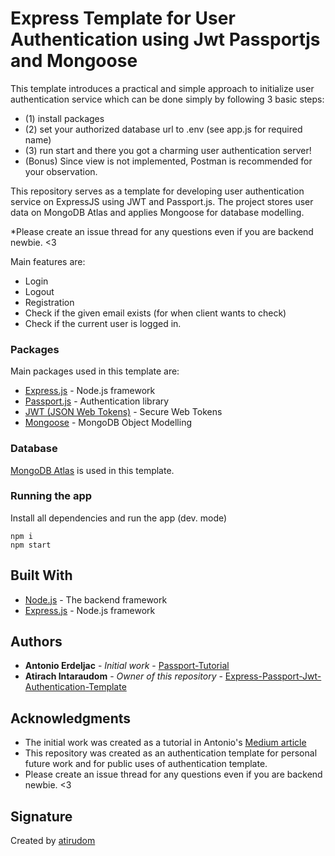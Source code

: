 # Express Template for User Authentication using Jwt Passportjs and Mongoose
This template introduces a practical and simple approach to initialize user authentication service which can be done simply by following 3 basic steps: 
* (1) install packages 
* (2) set your authorized database url to .env (see app.js for required name)
* (3) run start and there you got a charming user authentication server!
* (Bonus) Since view is not implemented, Postman is recommended for your observation.

This repository serves as a template for developing user authentication service on ExpressJS using JWT and Passport.js.
The project stores user data on MongoDB Atlas and applies Mongoose for database modelling.

*Please create an issue thread for any questions even if you are backend newbie. <3

Main features are: 
* Login 
* Logout 
* Registration 
* Check if the given email exists (for when client wants to check) 
* Check if the current user is logged in. 


### Packages

Main packages used in this template are:
* [Express.js](https://github.com/expressjs/express) - Node.js framework
* [Passport.js](http://www.passportjs.org/) - Authentication library
* [JWT (JSON Web Tokens)](https://jwt.io/) - Secure Web Tokens
* [Mongoose](https://mongoosejs.com/) - MongoDB Object Modelling

### Database
[MongoDB Atlas](https://cloud.mongodb.com/) is used in this template.

### Running the app

Install all dependencies and run the app (dev. mode)

```
npm i
npm start
```

## Built With

* [Node.js](https://nodejs.org) - The backend framework
* [Express.js](https://github.com/expressjs/express) - Node.js framework


## Authors

* **Antonio Erdeljac** - *Initial work* - [Passport-Tutorial](https://github.com/AntonioErdeljac/Blog-Tutorial)
* **Atirach Intaraudom** - *Owner of this repository* - [Express-Passport-Jwt-Authentication-Template](https://github.com/atirudom/Express-Passport-Jwt-Authentication-Template)

## Acknowledgments

* The initial work was created as a tutorial in Antonio's [Medium article](https://medium.com/p/4a56ed18e81e)
* This repository was created as an authentication template for personal future work and for public uses of authentication template.
* Please create an issue thread for any questions even if you are backend newbie. <3

## Signature
Created by [atirudom](https://github.com/atirudom)
